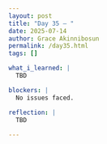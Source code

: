 ```yaml
---
layout: post
title: "Day 35 – "
date: 2025-07-14
author: Grace Akinnibosun
permalink: /day35.html
tags: []

what_i_learned: |
  TBD

blockers: |
  No issues faced.

reflection: |
  TBD
 
---
```


